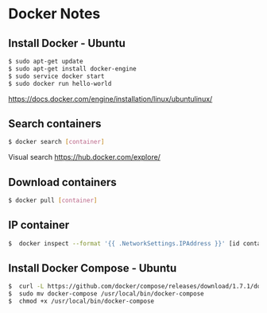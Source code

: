 Docker Notes
============

Install Docker - Ubuntu
-----------------------

``` bash
$ sudo apt-get update
$ sudo apt-get install docker-engine
$ sudo service docker start
$ sudo docker run hello-world
```
https://docs.docker.com/engine/installation/linux/ubuntulinux/

Search containers
-----------------
``` bash
$ docker search [container]
```
Visual search https://hub.docker.com/explore/

Download containers
-------------------
``` bash
$ docker pull [container]
```

IP container
-------------------
``` bash
$  docker inspect --format '{{ .NetworkSettings.IPAddress }}' [id container]
```

Install Docker Compose - Ubuntu
-------------------------------

``` bash
$  curl -L https://github.com/docker/compose/releases/download/1.7.1/docker-compose-`uname -s`-`uname -m` > docker-compose
$  sudo mv docker-compose /usr/local/bin/docker-compose
$  chmod +x /usr/local/bin/docker-compose  
```

